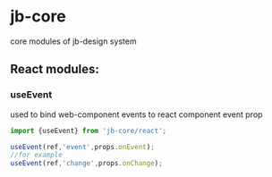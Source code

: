 # jb-core

core modules of jb-design system

## React modules:

### useEvent

used to bind web-component events to react component event prop

```jsx
import {useEvent} from 'jb-core/react';

useEvent(ref,'event',props.onEvent);
//for example
useEvent(ref,'change',props.onChange);
```
